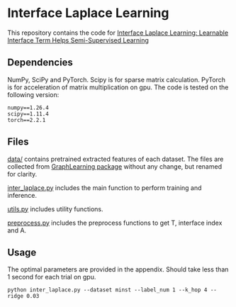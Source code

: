 # Interface Laplace Learning
This repository contains the code for [Interface Laplace Learning: Learnable Interface Term Helps Semi-Supervised Learning](https://arxiv.org/abs/2408.05419)

## Dependencies
NumPy, SciPy and PyTorch. Scipy is for sparse matrix calculation. PyTorch is for acceleration of matrix multiplication on gpu.
The code is tested on the following version:
```
numpy==1.26.4
scipy==1.11.4
torch==2.2.1
```

## Files
[data/](data/) contains pretrained extracted features of each dataset. The files are collected from [GraphLearning package](https://github.com/jwcalder/GraphLearning/tree/master/kNNData) without any change, but renamed for clarity.

[inter_laplace.py](inter_laplace.py) includes the main function to perform training and inference.

[utils.py](utils.py) includes utility functions.

[preprocess.py](preprocess.py) includes the preprocess functions to get T, interface index and A.

## Usage
The optimal parameters are provided in the appendix. Should take less than 1 second for each trial on gpu.
```
python inter_laplace.py --dataset minst --label_num 1 --k_hop 4 --ridge 0.03
```


